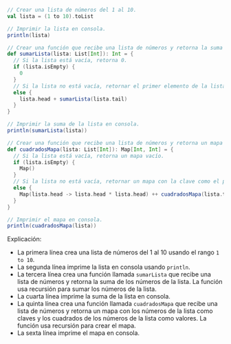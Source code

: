 ```scala
// Crear una lista de números del 1 al 10.
val lista = (1 to 10).toList

// Imprimir la lista en consola.
println(lista)

// Crear una función que recibe una lista de números y retorna la suma de los números de la lista.
def sumarLista(lista: List[Int]): Int = {
  // Si la lista está vacía, retorna 0.
  if (lista.isEmpty) {
    0
  }
  // Si la lista no está vacía, retornar el primer elemento de la lista sumado a la suma del resto de la lista.
  else {
    lista.head + sumarLista(lista.tail)
  }
}

// Imprimir la suma de la lista en consola.
println(sumarLista(lista))

// Crear una función que recibe una lista de números y retorna un mapa con los números de la lista como claves y los cuadrados de los números de la lista como valores.
def cuadradosMapa(lista: List[Int]): Map[Int, Int] = {
  // Si la lista está vacía, retorna un mapa vacío.
  if (lista.isEmpty) {
    Map()
  }
  // Si la lista no está vacía, retornar un mapa con la clave como el primer elemento de la lista y el valor como el cuadrado del primer elemento de la lista, y el resto del mapa como el resultado de llamar a la función cuadradosMapa con el resto de la lista.
  else {
    Map(lista.head -> lista.head * lista.head) ++ cuadradosMapa(lista.tail)
  }
}

// Imprimir el mapa en consola.
println(cuadradosMapa(lista))
```

Explicación:

* La primera línea crea una lista de números del 1 al 10 usando el rango `1 to 10`.
* La segunda línea imprime la lista en consola usando `println`.
* La tercera línea crea una función llamada `sumarLista` que recibe una lista de números y retorna la suma de los números de la lista. La función usa recursión para sumar los números de la lista.
* La cuarta línea imprime la suma de la lista en consola.
* La quinta línea crea una función llamada `cuadradosMapa` que recibe una lista de números y retorna un mapa con los números de la lista como claves y los cuadrados de los números de la lista como valores. La función usa recursión para crear el mapa.
* La sexta línea imprime el mapa en consola.